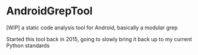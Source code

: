 # AndroidGrepTool
[WIP] a static code analysis tool for Android, basically a modular grep

Started this tool back in 2015, going to slowly bring it back up to my current Python standards
